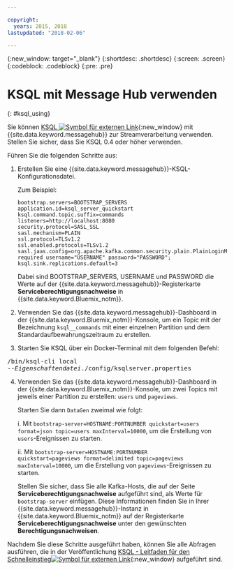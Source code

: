 ```yaml
---

copyright:
  years: 2015, 2018
lastupdated: "2018-02-06"

---
```


{:new_window: target="_blank"}
{:shortdesc: .shortdesc}
{:screen: .screen}
{:codeblock: .codeblock}
{:pre: .pre}

# KSQL mit Message Hub verwenden
{: #ksql_using}

Sie können [KSQL ![Symbol für externen Link](../../icons/launch-glyph.svg "Symbol für externen Link")](https://github.com/confluentinc/ksql){:new_window} mit {{site.data.keyword.messagehub}} zur Streamverarbeitung verwenden. Stellen Sie sicher, dass Sie KSQL 0.4 oder höher verwenden. 

Führen Sie die folgenden Schritte aus:

1. Erstellen Sie eine {{site.data.keyword.messagehub}}-KSQL-Konfigurationsdatei.

    Zum Beispiel:
    ```
    bootstrap.servers=BOOTSTRAP_SERVERS
    application.id=ksql_server_quickstart
    ksql.command.topic.suffix=commands
    listeners=http://localhost:8080
    security.protocol=SASL_SSL
    sasl.mechanism=PLAIN
    ssl.protocol=TLSv1.2
    ssl.enabled.protocols=TLSv1.2
    sasl.jaas.config=org.apache.kafka.common.security.plain.PlainLoginModule required username="USERNAME" password="PASSWORD";
    ksql.sink.replications.default=3
    ```
    Dabei sind BOOTSTRAP_SERVERS, USERNAME und PASSWORD die Werte auf der {{site.data.keyword.messagehub}}-Registerkarte **Serviceberechtigungsnachweise** in
{{site.data.keyword.Bluemix_notm}}.
	
2. Verwenden Sie das {{site.data.keyword.messagehub}}-Dashboard in der {{site.data.keyword.Bluemix_notm}}-Konsole, um ein Topic mit der Bezeichnung <code>ksql__commands</code> mit einer einzelnen Partition und dem Standardaufbewahrungszeitraum zu erstellen.
3. Starten Sie KSQL über ein Docker-Terminal mit dem folgenden Befehl:
<pre class="pre">/bin/ksql-cli local 
--<var class="keyword varname">Eigenschaftendatei</var>./config/ksqlserver.properties
</pre>
4. Verwenden Sie das {{site.data.keyword.messagehub}}-Dashboard in der {{site.data.keyword.Bluemix_notm}}-Konsole, um zwei Topics mit jeweils einer Partition zu erstellen: <code>users</code> und <code>pageviews</code>.

    Starten Sie dann <code>DataGen</code> zweimal wie folgt:
	
    i. Mit <code>bootstrap-server=HOSTNAME:PORTNUMBER quickstart=users format=json topic=users maxInterval=10000</code>, um die Erstellung von <code>users</code>-Ereignissen zu starten.
	
    ii. Mit <code>bootstrap-server=HOSTNAME:PORTNUMBER quickstart=pageviews format=delimited topic=pageviews maxInterval=10000</code>, um die Erstellung von <code>pageviews</code>-Ereignissen zu starten.
	
	Stellen Sie sicher, dass Sie alle Kafka-Hosts, die auf der Seite **Serviceberechtigungsnachweise** aufgeführt sind, als Werte für <code>bootstrap-server</code> einfügen. Diese Informationen finden Sie in Ihrer {{site.data.keyword.messagehub}}-Instanz in {{site.data.keyword.Bluemix_notm}} auf der Registerkarte **Serviceberechtigungsnachweise** unter den gewünschten **Berechtigungsnachweisen**.

Nachdem Sie diese Schritte ausgeführt haben, können Sie alle Abfragen ausführen, die in der Veröffentlichung [KSQL - Leitfaden für den Schnelleinstieg![Symbol für externen Link](../../icons/launch-glyph.svg "Symbol für externen Link")](https://github.com/confluentinc/ksql/tree/0.1.x/docs/quickstart#create-a-stream-and-table){:new_window} aufgeführt sind.

